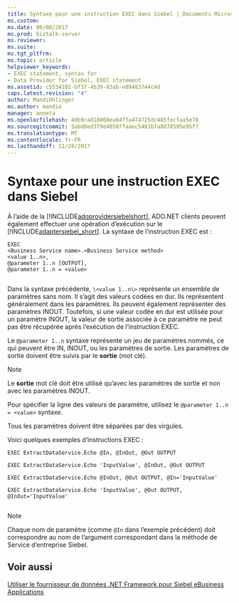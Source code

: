 ```yaml
---
title: Syntaxe pour une instruction EXEC dans Siebel | Documents Microsoft
ms.custom: 
ms.date: 06/08/2017
ms.prod: biztalk-server
ms.reviewer: 
ms.suite: 
ms.tgt_pltfrm: 
ms.topic: article
helpviewer_keywords:
- EXEC statement, syntax for
- Data Provider for Siebel, EXEC statement
ms.assetid: c5534102-bf37-4b39-83ab-e09483744c4d
caps.latest.revision: "4"
author: MandiOhlinger
ms.author: mandia
manager: anneta
ms.openlocfilehash: 4db9ca810860ea64ffa474725dc485fecfaa5e78
ms.sourcegitcommit: 5abd0ed3f9e4858ffaaec5481bfa8878595e95f7
ms.translationtype: MT
ms.contentlocale: fr-FR
ms.lasthandoff: 11/28/2017
---
```

# <a name="syntax-for-an-exec-statement-in-siebel"></a>Syntaxe pour une instruction EXEC dans Siebel
À l’aide de la [!INCLUDE[adoprovidersiebelshort](../../includes/adoprovidersiebelshort-md.md)], ADO.NET clients peuvent également effectuer une opération d’exécution sur le [!INCLUDE[adaptersiebel_short](../../includes/adaptersiebel-short-md.md)]. La syntaxe de l’instruction EXEC est :  
  
```  
EXEC  
<Business Service name>.<Business Service method>  
<value 1..n>,  
@parameter 1..n [OUTPUT],  
@parameter 1..n = <value>  
  
```  
  
 Dans la syntaxe précédente, `\<value 1..n\>` représente un ensemble de paramètres sans nom. Il s’agit des valeurs codées en dur. Ils représentent généralement dans les paramètres.  Ils peuvent également représenter des paramètres INOUT. Toutefois, si une valeur codée en dur est utilisée pour un paramètre INOUT, la valeur de sortie associée à ce paramètre ne peut pas être récupérée après l’exécution de l’instruction EXEC.  
  
 Le `@parameter 1..n` syntaxe représente un jeu de paramètres nommés, ce qui peuvent être IN, INOUT, ou les paramètres de sortie. Les paramètres de sortie doivent être suivis par le **sortie** (mot clé).  
  
> [!NOTE]
>  Le **sortie** mot clé doit être utilisé qu’avec les paramètres de sortie et non avec les paramètres INOUT.  
  
 Pour spécifier la ligne des valeurs de paramètre, utilisez le `@parameter 1..n = <value>` syntaxe.  
  
 Tous les paramètres doivent être séparées par des virgules.  
  
 Voici quelques exemples d’instructions EXEC :  
  
```  
EXEC ExtractDataService.Echo @In, @InOut, @Out OUTPUT  
  
EXEC ExtractDataService.Echo 'InputValue', @InOut, @Out OUTPUT  
  
EXEC ExtractDataService.Echo @InOut, @Out OUTPUT, @In='InputValue'  
  
EXEC ExtractDataService.Echo 'InputValue', @Out OUTPUT, @InOut='InputValue'  
  
```  
  
> [!NOTE]
>  Chaque nom de paramètre (comme `@In` dans l’exemple précédent) doit correspondre au nom de l’argument correspondant dans la méthode de Service d’entreprise Siebel.  
  
## <a name="see-also"></a>Voir aussi  
 [Utiliser le fournisseur de données .NET Framework pour Siebel eBusiness Applications](../../adapters-and-accelerators/adapter-siebel/use-the-net-framework-data-provider-for-siebel-ebusiness-applications.md)